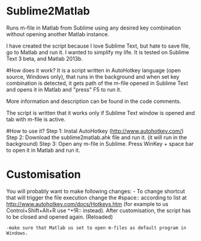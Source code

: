 # Sublime2Matlab
Runs m-file in Matlab from Sublime using any desired key combination without opening another Matlab instance.

I have created the script because I love Sublime Text, but hate to save file, go to Matlab and run it. I wanted to simplify my life. It is tested on Sublime Text 3 beta, and Matlab 2013b.

#How does it work?
It is a script written in AutoHotkey language (open source, Windows only), that runs in the background and when set key combination is detected, it gets path of the m-file opened in Sublime Text and opens it in Matlab and "press" F5 to run it.

More information and description can be found in the code comments.

The script is written that it works only if Sublime Text window is opened and tab with m-file is active.

#How to use it?
Step 1: Instal AutoHotkey (http://www.autohotkey.com/)
Step 2: Download the sublime2matlab.ahk file and run it. (it will run in the background)
Step 3: Open any m-file in Sublime. Press WinKey + space bar to open it in Matlab and run it.

# Customisation
You will probably want to make following changes:
	- To change shortcut that will trigger the file execution change the #space:: according to list at http://www.autohotkey.com/docs/Hotkeys.htm (for example to us Control+Shift+Alt+R use ^+!R:: instead). After customisation, the script has to be closed and opened again. (Reloaded)

	-make sure that Matlab us set to open m-files as default program in Windows.


